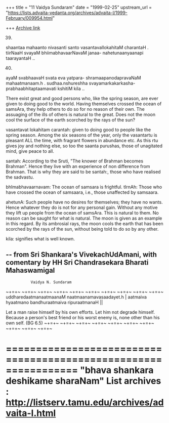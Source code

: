 +++
title = "11 Vaidya Sundaram"
date = "1999-02-25"
upstream_url = "https://lists.advaita-vedanta.org/archives/advaita-l/1999-February/009954.html"

+++
[Archive link](https://lists.advaita-vedanta.org/archives/advaita-l/1999-February/009954.html)

39)
 shaantaa mahaanto nivasanti santo
    vasantavallokahitaM charantaH .
tiirNaaH svayaM bhiimabhavaarNavaM janaa\-
    nahetunaanyaanapi taarayantaH ..

40)
ayaM svabhaavaH svata eva yatpara\-
    shramaapanodapravaNaM mahaatmanaam.h .
sudhaa.nshureshha svayamarkakarkasha\-
    prabhaabhitaptaamavati kshitiM kila ..

There exist great and good persons who, like the spring season, are ever
given to doing good to the world. Having themselves crossed the ocean of
samsAra, they help others to do so for no reason of their own. The
assuaging of the ills of others is natural to the great. Does not the moon
cool the surface of the earth scorched by the rays of the sun?

vasantavat lokahitam carantah: given to doing good to people like the
spring season. Among the six seasons of the year, only the vasantartu is
pleasant ALL the time, with fragrant flowers in abundance etc. As this rtu
gives joy and nothing else, so too the saanta purushas, those of unagitated
mind, give peace to all.

santah: According to the Sruti, "The knower of Brahman becomes Brahman".
Hence they live with an experience of non difference from Brahman. That is
why they are said to be santah:, those who have realised the sadvastu.

bhImabhavaarnavam: The ocean of samsara is frightful. tIrnAh: Those who
have crossed the ocean of samsaara, i.e., those unaffected by samsaara.

ahetunA: Such people have no desires for themselves; they have no wants.
Hence whatever they do is not for any personal gain. Without any motive
they lift up people from the ocean of samsAra. This is natural to them. No
reason can be saught for what is natural. The moon is given as an example
in this regard. By its ambrosial rays, the moon cools the earth that has
been scorched by the rays of the sun, without being told to do so by any
other.

kila: signifies what is well known.

--
from Sri Shankara's VivekachUdAmani, with comentary by HH Sri
Chandrasekara Bharati Mahaswamigal
--
               Vaidya N. Sundaram

~+=+~ ~+=+~ ~+=+~ ~+=+~ ~+=+~ ~+=+~ ~+=+~ ~+=+~ ~+=+~ ~+=+~
uddharedaatmanaatmaanaM naatmaanamavasaadayet.h |
aatmaiva hyaatmano bandhuraatmaiva ripuraatmanaH ||

Let a man raise himself by his own efforts. Let him not degrade himself.
Because a person's best friend or his worst enemy is, none other than
his own self. (BG 6.5)
~+=+~ ~+=+~ ~+=+~ ~+=+~ ~+=+~ ~+=+~ ~+=+~ ~+=+~ ~+=+~ ~+=+~

================================================================
"bhava shankara deshikame sharaNam"
List archives : http://listserv.tamu.edu/archives/advaita-l.html
================================================================


